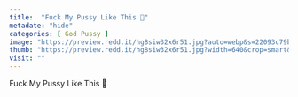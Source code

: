 ```yaml
---
title:  "Fuck My Pussy Like This 🥰"
metadate: "hide"
categories: [ God Pussy ]
image: "https://preview.redd.it/hg8siw32x6r51.jpg?auto=webp&s=22093c79b012ae83ae76a32fc7cb44cdcaee7b45"
thumb: "https://preview.redd.it/hg8siw32x6r51.jpg?width=640&crop=smart&auto=webp&s=fceabea52caad8d70905c788741cea63ecf21361"
visit: ""
---
```

Fuck My Pussy Like This 🥰

